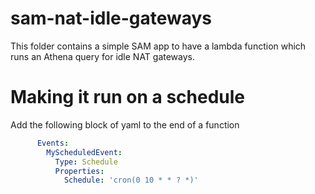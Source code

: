 # sam-nat-idle-gateways

This folder contains a simple SAM app to have a lambda function which runs an Athena query for idle NAT gateways.


# Making it run on a schedule

Add the following block of yaml to the end of a function

```yaml
      Events:
        MyScheduledEvent:
          Type: Schedule
          Properties:
            Schedule: 'cron(0 10 * * ? *)'

```

